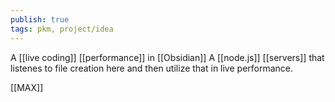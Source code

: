 ```yaml
---
publish: true
tags: pkm, project/idea
---
```

A [[live coding]] [[performance]] in [[Obsidian]]
A [[node.js]] [[servers]] that listenes to file creation here and then utilize that in live performance.

[[MAX]]
